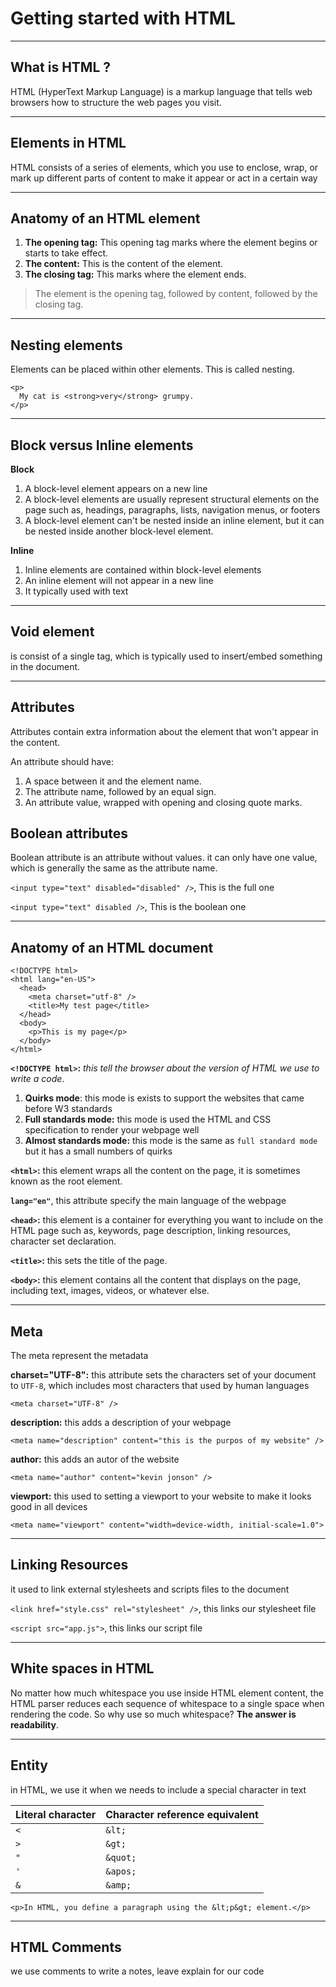 # Getting started with HTML

---

## What is HTML ?
HTML (HyperText Markup Language) is a markup language that tells web browsers how to structure the web pages you visit.

---

## Elements in HTML 
HTML consists of a series of elements, which you use to enclose, wrap, or mark up different parts of content to make it appear or act in a certain way

---

## Anatomy of an HTML element 
1. **The opening tag:** This opening tag marks where the element begins or starts to take effect. 
3. **The content:** This is the content of the element.
4. **The closing tag:** This marks where the element ends.

> The element is the opening tag, followed by content, followed by the closing tag.

---

## Nesting elements 
Elements can be placed within other elements. This is called nesting.

```
<p>
  My cat is <strong>very</strong> grumpy.
</p>
```

---

## Block versus Inline elements

**Block**
1. A block-level element appears on a new line
2. A block-level elements are usually represent structural elements on the page such as, headings, paragraphs, lists, navigation menus, or footers
3. A block-level element can't be nested inside an inline element, but it can be nested inside another block-level element.

**Inline**
1. Inline elements are contained within block-level elements
2. An inline element will not appear in a new line
3. It typically used with text

---

## Void element
is consist of a single tag, which is typically used to insert/embed something in the document. 

---

## Attributes 
Attributes contain extra information about the element that won't appear in the content.

An attribute should have:

1. A space between it and the element name.
2. The attribute name, followed by an equal sign.
3. An attribute value, wrapped with opening and closing quote marks.

## Boolean attributes
Boolean attribute is an attribute without values. it can only have one value, which is generally the same as the attribute name.

`<input type="text" disabled="disabled" />`, This is the full one

`<input type="text" disabled />`, This is the boolean one

---

## Anatomy of an HTML document

```
<!DOCTYPE html>
<html lang="en-US">
  <head>
    <meta charset="utf-8" />
    <title>My test page</title>
  </head>
  <body>
    <p>This is my page</p>
  </body>
</html>
```

**`<!DOCTYPE html>`:** *this tell the browser about the version of HTML we use to write a code*.
1. **Quirks mode**:  this mode is exists to support the websites that came before W3 standards
2. **Full standards mode:** this mode is used the HTML and CSS specification to render your webpage well
3. **Almost standards mode:** this mode is the same as `full standard mode` but it has a small numbers of quirks

**`<html>`:** this element wraps all the content on the page, it is sometimes known as the root element.

**`lang="en"`**, this attribute specify the main language of the webpage

**`<head>`:** this element is a container for everything you want to include on the HTML page such as, keywords, page description, linking resources, character set declaration.

**`<title>`:** this sets the title of the page.

**`<body>`:** this element contains all the content that displays on the page, including text, images, videos, or whatever else.

---

## Meta

The meta represent the metadata

**charset="UTF-8":** this attribute sets the characters set of your document to `UTF-8`, which includes most characters that used by human languages

`<meta charset="UTF-8" />`

**description:** this adds a description of your webpage

`<meta name="description" content="this is the purpos of my website" />`

**author:** this adds an autor of the website

`<meta name="author" content="kevin jonson" />`

**viewport:** this used to setting a viewport to your website to make it looks good in all devices 

`<meta name="viewport" content="width=device-width, initial-scale=1.0">`

---

## Linking Resources

it used to link external stylesheets and scripts files to the document

`<link href="style.css" rel="stylesheet" />`, this links our stylesheet file

`<script src="app.js">`, this links our script file

---

## White spaces in HTML
No matter how much whitespace you use inside HTML element content, the HTML parser reduces each sequence of whitespace to a single space when rendering the code. So why use so much whitespace? **The answer is readability**.

---

## Entity
in HTML, we use it when we needs to include a special character in text

| Literal character | Character reference equivalent |
| :---------------- | :----------------------------- |
| `<`               | `&lt;`                         |
| `>`               | `&gt;`                         |
| `"`               | `&quot;`                       |
| `'`               | `&apos;`                       |
| `&`               | `&amp;`                        |

`<p>In HTML, you define a paragraph using the &lt;p&gt; element.</p>`

---

## HTML Comments
we use comments to write a notes, leave explain for our code